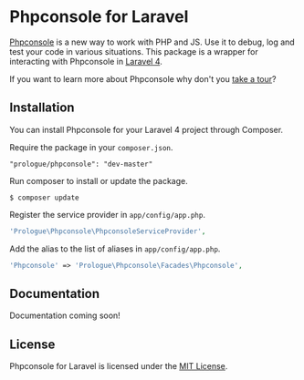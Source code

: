 # Phpconsole for Laravel

[Phpconsole](http://phpconsole.com/) is a new way to work with PHP and JS. Use it to debug, log and test your code in various situations. This package is a wrapper for interacting with Phpconsole in [Laravel 4](http://four.laravel.com/).

If you want to learn more about Phpconsole why don't you [take a tour](http://phpconsole.com/tour)?

## Installation

You can install Phpconsole for your Laravel 4 project through Composer.

Require the package in your `composer.json`.

	"prologue/phpconsole": "dev-master"

Run composer to install or update the package.

	$ composer update

Register the service provider in `app/config/app.php`.

```php
'Prologue\Phpconsole\PhpconsoleServiceProvider',
```

Add the alias to the list of aliases in `app/config/app.php`.

```php
'Phpconsole' => 'Prologue\Phpconsole\Facades\Phpconsole',
```

## Documentation

Documentation coming soon!

## License

Phpconsole for Laravel is licensed under the [MIT License](http://opensource.org/licenses/MIT).